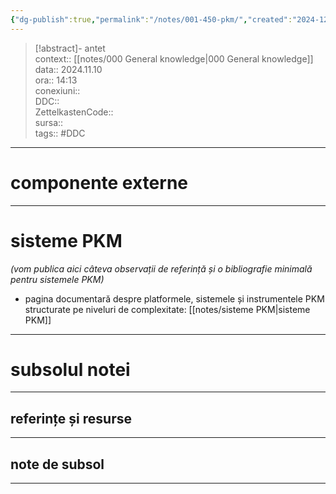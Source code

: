 ```yaml
---
{"dg-publish":true,"permalink":"/notes/001-450-pkm/","created":"2024-12-28T15:39:10.094+02:00","updated":"2025-01-17T19:17:06.746+02:00"}
---
```


> [!abstract]- antet  
> context:: [[notes/000 General knowledge\|000 General knowledge]] 
> data:: 2024.11.10  
> ora:: 14:13  
> conexiuni::  
> DDC::  
> ZettelkastenCode::  
> sursa::  
> tags:: #DDC    


---

# componente externe  

---

# sisteme PKM  

*(vom publica aici câteva observații de referință și o bibliografie minimală pentru sistemele PKM)*

- pagina documentară despre platformele, sistemele și instrumentele PKM structurate pe niveluri de complexitate: [[notes/sisteme PKM\|sisteme PKM]]


---
# subsolul notei
---
## referințe și resurse


---
## note de subsol
---


